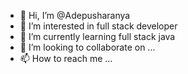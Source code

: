 - 👋 Hi, I’m @Adepusharanya
- 👀 I’m interested in full stack developer
- 🌱 I’m currently learning full stack java
- 💞️ I’m looking to collaborate on ...
- 📫 How to reach me ...

<!---
Adepusharanya/Adepusharanya is a ✨ special ✨ repository because its `README.md` (this file) appears on your GitHub profile.
You can click the Preview link to take a look at your changes.
--->
